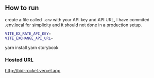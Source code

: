 ## How to run

create a file called `.env` with your API key and API URL, I have commited .env.local for simplicity and it should not done in a production setup.

```bash
VITE_EX_RATE_API_KEY=
VITE_EXCHANGE_API_URL=
```

yarn install
yarn storybook

### Hosted URL

http://bid-rocket.vercel.app
